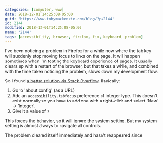 ```yaml
---
categories: [computer, www]
date: 2018-12-01T14:25:08-05:00
guid: 'https://www.tobymackenzie.com/blog/?p=2144'
id: 2144
modified: 2018-12-01T14:25:08-05:00
name: '2144'
tags: [accessibility, browser, firefox, fix, keyboard, problem]
---
```


I've been noticing a problem in Firefox for a while now where the tab key will suddenly stop moving focus to links on the page.<!--more-->  It will happen sometimes when I'm testing the keyboard experience of pages.  It usually clears up with a restart of the browser, but that takes a while, and combined with the time taken noticing the problem, slows down my development flow.

So I found [a better solution via Stack Overflow](https://stackoverflow.com/a/11713537/1139122).  Basically:

1. Go to 'about:config' (as a URL)
2. Add an `accessibility.tabfocus` preference of integer type. This doesn't exist normally so you have to add one with a right-click and select 'New' -> 'Integer'.
3. Give it a value of `7`

This forces the behavior, so it will ignore the system setting.  But my system setting is almost always to navigate all controls.

The problem cleared itself immediately and hasn't reappeared since.
